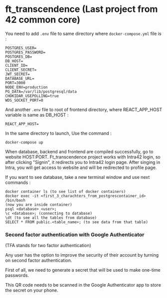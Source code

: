 # ft_transcendence (Last project from 42 common core)

You need to add ```.env``` file to same directory where ```docker-compose.yml``` file is :

```
POSTGRES_USER=
POSTGRES_PASSWORD=
POSTGRES_DB=
DB_HOST=
CLIENT_ID=
CLIENT_SECRET=
JWT_SECRET=
DATABASE_URL=
PORT=3000
NODE_ENV=production
PG_DATA=/var/lib/postgresql/data
CHOKIDAR_USEPOLLING=true
WDS_SOCKET_PORT=0
```
And another ```.env``` file to root of frontend directory, where REACT_APP_HOST variable is same as DB_HOST :

```
REACT_APP_HOST=
```
In the same directory to launch, Use the command :

```
docker-compose up
```

When database, backend and frontend are compiled successfully, go to website HOST:PORT. Ft_transcendence project works with Intra42 login, so after clicking "Signin", it redirects you to Intra42 login page. After singing in Intra, you will get access to website and will be redirected to profile page.

If you want to see database, take a new terminal window and use next commands :
```
docker container ls (to see list of docker containers)
docker exec -it <first_3_charachters_from_postgrescontainer_id> /bin/bash
(now you are inside container)
psql <database> <user>;
\c <database>; (connecting to database)
\dt (to see all the tables from database)
SELECT * FROM public.<table_name>; (to see data from that table)
```

### Second factor authentication with Google Authenticator

(TFA stands for two factor authentication)

Any user has the option to improve the security of their account by turning on second factor authentication.

First of all, we need to generate a secret that will be used to make one-time passwords.

This QR code needs to be scanned in the Google Authenticator app to store the secret on your phone.
